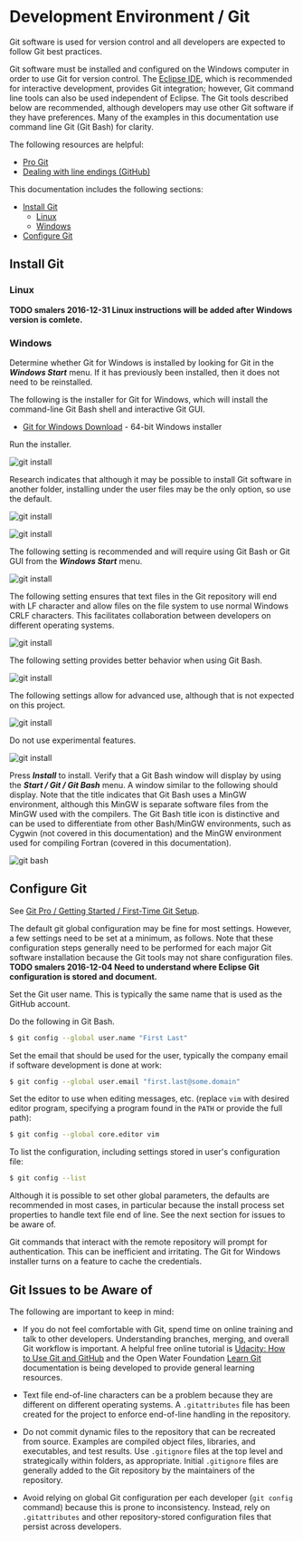 # Development Environment / Git

Git software is used for version control and all developers are expected to follow Git best practices.

Git software must be installed and configured on the Windows computer in order to use Git for version control.
The [Eclipse IDE](eclipse/), which is recommended for interactive development, provides Git integration;
however, Git command line tools can also be used independent of Eclipse.
The Git tools described below are recommended, although developers may use other Git software if they have preferences.
Many of the examples in this documentation use command line Git (Git Bash) for clarity.

The following resources are helpful:

* [Pro Git](https://git-scm.com/book/en/v2)
* [Dealing with line endings (GitHub)](https://help.github.com/articles/dealing-with-line-endings/)

This documentation includes the following sections:

* [Install Git](#install-git)
	+ [Linux](#linux)
	+ [Windows](#windows)
* [Configure Git](#configure-git)

## Install Git

### Linux

**TODO smalers 2016-12-31 Linux instructions will be added after Windows version is comlete.**

### Windows

Determine whether Git for Windows is installed by looking for Git in the ***Windows Start*** menu.
If it has previously been installed, then it does not need to be reinstalled.

The following is the installer for Git for Windows, which will install
the command-line Git Bash shell and interactive Git GUI.

* [Git for Windows Download](https://git-for-windows.github.io/) - 64-bit Windows installer

Run the installer.

![git install](git-images/git-for-windows-install1.png)

Research indicates that although it may be possible to install Git software in another folder,
installing under the user files may be the only option, so use the default.

![git install](git-images/git-for-windows-install2.png)

![git install](git-images/git-for-windows-install3.png)

The following setting is recommended and will require using Git Bash or Git GUI from the ***Windows Start*** menu.

![git install](git-images/git-for-windows-install4.png)

The following setting ensures that text files in the Git repository will end with LF character and allow
files on the file system to use normal Windows CRLF characters.
This facilitates collaboration between developers on different operating systems.

![git install](git-images/git-for-windows-install5.png)

The following setting provides better behavior when using Git Bash.

![git install](git-images/git-for-windows-install6.png)

The following settings allow for advanced use, although that is not expected on this project.

![git install](git-images/git-for-windows-install7.png)

Do not use experimental features.

![git install](git-images/git-for-windows-install8.png)

Press ***Install*** to install.
Verify that a Git Bash window will display by using the ***Start / Git / Git Bash*** menu.
A window similar to the following should display.
Note that the title indicates that Git Bash uses a MinGW environment, although this MinGW is separate software
files from the MinGW used with the compilers.
The Git Bash title icon is distinctive and can be used to differentiate from other Bash/MinGW environments, such as Cygwin
(not covered in this documentation) and the MinGW environment used for compiling Fortran (covered in this documentation).

![git bash](git-images/git-bash.png)

## Configure Git

See [Git Pro / Getting Started / First-Time Git Setup](https://git-scm.com/book/en/v2/Getting-Started-First-Time-Git-Setup).

The default git global configuration may be fine for most settings.
However, a few settings need to be set at a minimum, as follows.
Note that these configuration steps generally need to be performed for each major Git software installation because
the Git tools may not share configuration files.
**TODO smalers 2016-12-04 Need to understand where Eclipse Git configuration is stored and document.**

Set the Git user name.  This is typically the same name that is used as the GitHub account.

Do the following in Git Bash.

```bash
$ git config --global user.name "First Last"
```

Set the email that should be used for the user, typically the company email if software development is done at work:

```bash
$ git config --global user.email "first.last@some.domain"
```

Set the editor to use when editing messages, etc. (replace `vim` with desired editor program,
specifying a program found in the `PATH` or provide the full path):

```bash
$ git config --global core.editor vim
```

To list the configuration, including settings stored in user's configuration file:

```bash
$ git config --list
```

Although it is possible to set other global parameters, the defaults are recommended in most cases,
in particular because the install process set properties to handle text file end of line.
See the next section for issues to be aware of.

Git commands that interact with the remote repository will prompt for authentication.
This can be inefficient and irritating.  The Git for Windows installer turns on a feature to cache the credentials.

## Git Issues to be Aware of

The following are important to keep in mind:

* If you do not feel comfortable with Git, spend time on online training and talk to other developers.
Understanding branches, merging, and overall Git workflow is important.  A helpful free online tutorial is
[Udacity: How to Use Git and GitHub](https://www.udacity.com/course/how-to-use-git-and-github--ud775) and
the Open Water Foundation [Learn Git](http://learn.openwaterfoundation.org/owf-learn-git/index.html)
documentation is being developed to provide general learning resources.

* Text file end-of-line characters can be a problem because they are different on different operating systems.
A `.gitattributes` file has been created for the project to enforce end-of-line handling in the repository.

* Do not commit dynamic files to the repository that can be recreated from source.
Examples are compiled object files, libraries, and executables, and test results.
Use `.gitignore` files at the top level and strategically within folders, as appropriate.
Initial `.gitignore` files are generally added to the Git repository by the maintainers of the repository.

* Avoid relying on global Git configuration per each developer (`git config` command) because this is prone to inconsistency.
Instead, rely on `.gitattributes` and other repository-stored configuration files that persist across developers.
